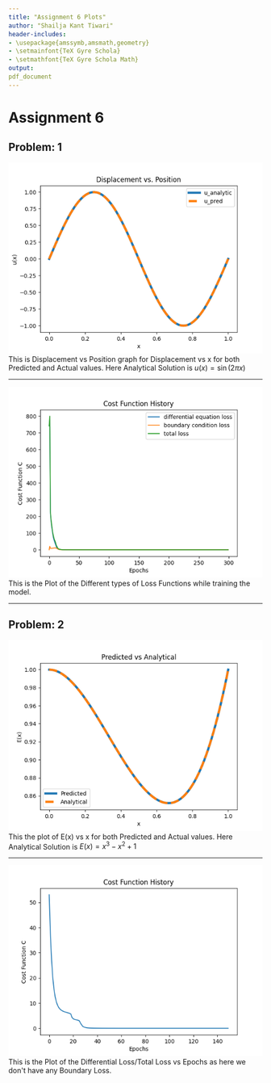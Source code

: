 ```yaml
---
title: "Assignment 6 Plots"
author: "Shailja Kant Tiwari"
header-includes:
- \usepackage{amssymb,amsmath,geometry}
- \setmainfont{TeX Gyre Schola}
- \setmathfont{TeX Gyre Schola Math}
output:
pdf_document
---
```


# Assignment 6

## Problem: 1

![figures/0101.png](figures/0101.png)
This is Displacement vs Position graph for Displacement vs x for both Predicted and Actual values. Here Analytical Solution is $u(x) = \sin(2\pi x)$

---

![figures/0102.png](figures/0102.png)
This is the Plot of the Different types of Loss Functions while training the model.

---

## Problem: 2

![figures/0201.png](figures/0201.png)
This the plot of E(x) vs x for both Predicted and Actual values. Here Analytical Solution is $E(x) = x^3 - x^2 + 1$

---

![figures/0202.png](figures/0202.png)
This is the Plot of the Differential Loss/Total Loss vs Epochs as here we don't have any Boundary Loss.